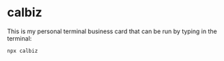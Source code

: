 # calbiz

This is my personal terminal business card that can be run by typing in the terminal:

`npx calbiz`